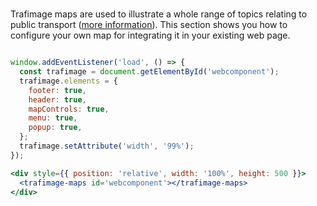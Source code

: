 #

Trafimage maps are used to illustrate a whole range of topics relating to public transport ([more information](https://www.sbb.ch/en/bahnhof-services/bahnhoefe/karten-bahnhofplaene/trafimage-karten.html)).
This section shows you how to configure your own map for integrating it in your existing web page.

```jsx

window.addEventListener('load', () => {  
  const trafimage = document.getElementById('webcomponent');
  trafimage.elements = {
    footer: true,
    header: true,
    mapControls: true,
    menu: true,
    popup: true,
  };
  trafimage.setAttribute('width', '99%');
});

<div style={{ position: 'relative', width: '100%', height: 500 }}>
  <trafimage-maps id='webcomponent'></trafimage-maps>
</div>
```
